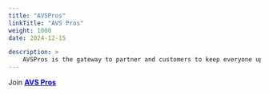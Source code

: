 ```yaml
---
title: "AVSPros"
linkTitle: "AVS Pros"
weight: 1000
date: 2024-12-15

description: >
    AVSPros is the gateway to partner and customers to keep everyone up to date with latest AVS trainings, announcements, content, etc...
---
```


Join [<span style="color:blue">**AVS Pros**</span>](https://aka.ms/AVSPros)